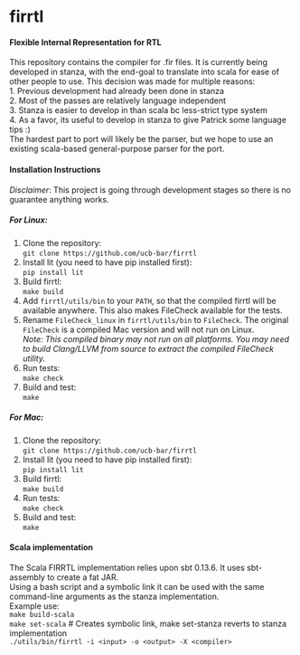 # firrtl
#### Flexible Internal Representation for RTL

 This repository contains the compiler for .fir files.
 It is currently being developed in stanza, with the end-goal to translate into scala for ease of other people to use.
 This decision was made for multiple reasons:  
       1.   Previous development had already been done in stanza   
       2.   Most of the passes are relatively language independent   
       3.   Stanza is easier to develop in than scala bc less-strict type system   
       4.   As a favor, its useful to develop in stanza to give Patrick some language tips :)   
 The hardest part to port will likely be the parser, but we hope to use an existing scala-based general-purpose parser for the port.   

#### Installation Instructions
*Disclaimer*: This project is going through development stages so there is no guarantee anything works.

##### For Linux:         
 1. Clone the repository:   
 `git clone https://github.com/ucb-bar/firrtl`
 1. Install lit (you need to have pip installed first):  
 `pip install lit`
 1. Build firrtl:  
 `make build`
 1. Add `firrtl/utils/bin` to your `PATH`, so that the compiled firrtl will be
 available anywhere. This also makes FileCheck available for the tests.
 1. Rename `FileCheck_linux` in `firrtl/utils/bin` to `FileCheck`. The original
 `FileCheck` is a compiled Mac version and will not run on Linux.  
 *Note: This compiled binary may not run on all platforms. You may need to build
 Clang/LLVM from source to extract the compiled FileCheck utility.*
 1. Run tests:  
 `make check`
 1. Build and test:  
 `make`

##### For Mac:    
 1. Clone the repository:   
 `git clone https://github.com/ucb-bar/firrtl`
 1. Install lit (you need to have pip installed first):  
 `pip install lit`
 1. Build firrtl:  
 `make build`   
 1. Run tests:  
 `make check`
 1. Build and test:  
 `make`

#### Scala implementation 
The Scala FIRRTL implementation relies upon sbt 0.13.6. It uses sbt-assembly to create a fat JAR.    
Using a bash script and a symbolic link it can be used with the same command-line arguments as the stanza implementation.    
Example use:    
  `make build-scala`    
  `make set-scala` # Creates symbolic link, make set-stanza reverts to stanza implementation       
  `./utils/bin/firrtl -i <input> -o <output> -X <compiler>`    
